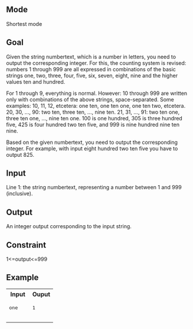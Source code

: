 ## Mode
Shortest mode

## Goal
Given the string numbertext, which is a number in letters, you need to output the corresponding integer. For this, the counting system is revised: numbers 1 through 999 are all expressed in combinations of the basic strings one, two, three, four, five, six, seven, eight, nine and the higher values ten and hundred.

For 1 through 9, everything is normal. However: 10 through 999 are written only with combinations of the above strings, space-separated. Some examples:
10, 11, 12, etcetera: one ten, one ten one, one ten two, etcetera.
20, 30, ..., 90: two ten, three ten, ..., nine ten.
21, 31, ..., 91: two ten one, three ten one, ..., nine ten one.
100 is one hundred, 305 is three hundred five, 425 is four hundred two ten five, and 999 is nine hundred nine ten nine.

Based on the given numbertext, you need to output the corresponding integer. For example, with input eight hundred two ten five you have to output 825.

## Input
Line 1: the string numbertext, representing a number between 1 and 999 (inclusive).

## Output
An integer output corresponding to the input string.

## Constraint
1<\=output<\=999

## Example
<table>
  <tr>
    <th>Input</th>
    <th>Ouput</th>
  </tr>
  <tr>
    <td>
      <pre>
one
      </pre>
    </td>
    <td>
     <pre>
1
     </pre>
    </td>
  </tr>
</table>
